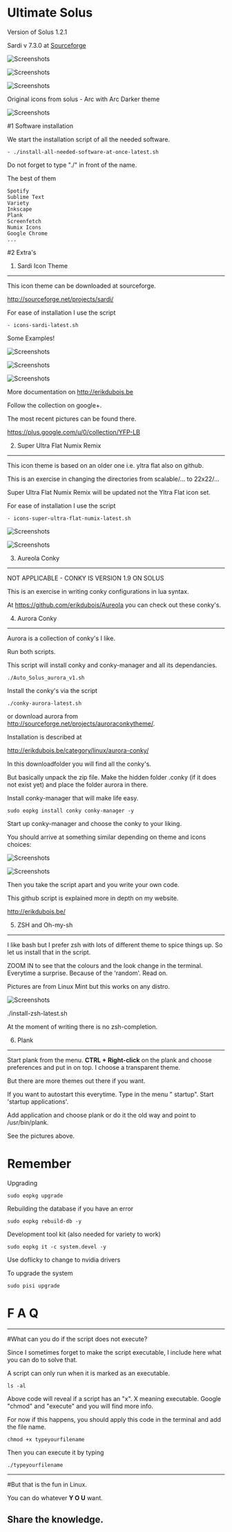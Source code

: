 # Ultimate Solus

Version of Solus 1.2.1

Sardi v 7.3.0 at [Sourceforge](https://sourceforge.net/projects/sardi/files/)

![Screenshots](http://i.imgur.com/K4nlWjI.jpg) 


![Screenshots](http://i.imgur.com/fdAbGtb.jpg)


![Screenshots](http://i.imgur.com/bBrWH39.jpg)


Original icons from solus - Arc with Arc Darker theme

![Screenshots](http://i.imgur.com/CKcIQnk.jpg)


#1 Software installation


We start the installation script of all the needed software. 

	- ./install-all-needed-software-at-once-latest.sh

Do not forget to type "./" in front of the name.

The best of them 

	Spotify
	Sublime Text
	Variety
	Inkscape
	Plank
	Screenfetch
	Numix Icons
	Google Chrome
	...




#2 Extra's


1. Sardi Icon Theme
-------------------

This icon theme can be downloaded at  sourceforge.

http://sourceforge.net/projects/sardi/

For ease of installation I use the script

	- icons-sardi-latest.sh

Some Examples!

![Screenshots](http://i.imgur.com/zIL9gox.jpg)


![Screenshots](http://i.imgur.com/73tSitP.jpg)


![Screenshots](http://i.imgur.com/4iqnB53.jpg)


More documentation on http://erikdubois.be

Follow the collection on google+.

The most recent pictures can be found there.

https://plus.google.com/u/0/collection/YFP-LB




2. Super Ultra Flat Numix Remix
--------------------------------- 

This icon theme is based on an older one i.e. yltra flat also on github.

This is an exercise in changing the directories from scalable/... to 22x22/...

Super Ultra Flat Numix Remix will be updated not the Yltra Flat icon set.


For ease of installation I use the script

	- icons-super-ultra-flat-numix-latest.sh



![Screenshots](http://i.imgur.com/3x9xbxD.png)



![Screenshots](http://i.imgur.com/TR95eIc.jpg)



3. Aureola Conky
------------------

NOT APPLICABLE - CONKY IS VERSION 1.9 ON SOLUS

This is an exercise in writing conky configurations in lua syntax.

At https://github.com/erikdubois/Aureola you can check out these conky's.


4. Aurora Conky
---------------


Aurora is a collection of conky's I like. 

Run both scripts.

This script will install conky and conky-manager and all its dependancies.

	./Auto_Solus_aurora_v1.sh

Install the conky's via the script

	./conky-aurora-latest.sh

or download aurora from http://sourceforge.net/projects/auroraconkytheme/.

Installation is described at 

http://erikdubois.be/category/linux/aurora-conky/

In this downloadfolder you will find all the conky's.


But basically unpack the zip file. Make the hidden folder .conky (if it does not exist yet) and place the folder aurora in there.

Install conky-manager that will make life easy.

	sudo eopkg install conky conky-manager -y


Start up conky-manager and choose the conky to your liking.



You should arrive at something similar depending on theme and icons choices: 


![Screenshots](http://i.imgur.com/9SAKQP7.png)




![Screenshots](http://i.imgur.com/zDQrVBj.jpg)



Then you take the script apart and you write your own code.

This github script is explained more in depth on my website.

http://erikdubois.be/





5. ZSH and Oh-my-sh
-----------------------
I like bash but I prefer zsh with lots of different theme to spice things up. So let us install that in the script.

ZOOM IN to see that the colours and the look change in the terminal.
Everytime a surprise. Because of the 'random'. Read on.

Pictures are from Linux Mint but this works on any distro. 

![Screenshots](http://i.imgur.com/NUc55XO.png)

./install-zsh-latest.sh

At the moment of writing there is no zsh-completion.



6. Plank
------------------
Start plank from the menu. <b>CTRL + Right-click</b> on the plank and choose preferences
and put in on top. I choose a transparent theme.

But there are more themes out there if you want.

If you want to autostart this everytime.
Type in the menu " startup". Start 'startup applications'.

Add application and choose plank or do it the old way and point to /usr/bin/plank.

See the pictures above.




# Remember
Upgrading

	sudo eopkg upgrade


Rebuilding the database if you have an error

	sudo eopkg rebuild-db -y

Development tool kit (also needed for variety to work)

	sudo eopkg it -c system.devel -y

Use doflicky to change to nvidia drivers

To upgrade the system

	sudo pisi upgrade 

# F  A  Q
--------------------

#What can you do if the script does not execute?

Since I sometimes forget to make the script executable, I include here what you can do to solve that.

A script can only run when it is marked as an executable.

	ls -al 

Above code will reveal if a script has an "x". X meaning executable.
Google "chmod" and "execute" and you will find more info.

For now if this happens, you should apply this code in the terminal and add the file name.

	chmod +x typeyourfilename

Then you can execute it by typing

	./typeyourfilename



------------------------------------
#But that is the fun in Linux.

You can do whatever <b>Y O U</b> want.

Share the knowledge.
------------------------------------



